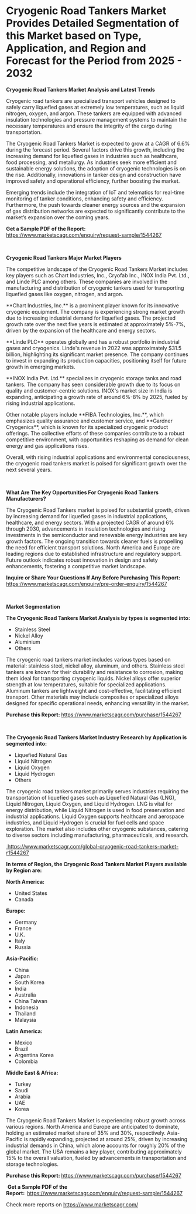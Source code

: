 <p><h1>Cryogenic Road Tankers Market Provides Detailed Segmentation of this Market based on Type, Application, and Region and Forecast for the Period from 2025 - 2032</h1></p><p><strong>Cryogenic Road Tankers Market Analysis and Latest Trends</strong></p>
<p><p>Cryogenic road tankers are specialized transport vehicles designed to safely carry liquefied gases at extremely low temperatures, such as liquid nitrogen, oxygen, and argon. These tankers are equipped with advanced insulation technologies and pressure management systems to maintain the necessary temperatures and ensure the integrity of the cargo during transportation.</p><p>The Cryogenic Road Tankers Market is expected to grow at a CAGR of 6.6% during the forecast period. Several factors drive this growth, including the increasing demand for liquefied gases in industries such as healthcare, food processing, and metallurgy. As industries seek more efficient and sustainable energy solutions, the adoption of cryogenic technologies is on the rise. Additionally, innovations in tanker design and construction have improved safety and operational efficiency, further boosting the market.</p><p>Emerging trends include the integration of IoT and telematics for real-time monitoring of tanker conditions, enhancing safety and efficiency. Furthermore, the push towards cleaner energy sources and the expansion of gas distribution networks are expected to significantly contribute to the market’s expansion over the coming years.</p></p>
<p><strong>Get a Sample PDF of the Report:&nbsp;</strong> <a href="https://www.marketscagr.com/enquiry/request-sample/1544267?utm_campaign=3529&utm_medium=2&utm_source=Github&utm_content=ia&utm_term=08042025&utm_id=cryogenic-road-tankers">https://www.marketscagr.com/enquiry/request-sample/1544267</a></p>
<p>&nbsp;</p>
<p><strong>Cryogenic Road Tankers Major Market Players</strong></p>
<p><p>The competitive landscape of the Cryogenic Road Tankers Market includes key players such as Chart Industries, Inc., Cryofab Inc., INOX India Pvt. Ltd., and Linde PLC among others. These companies are involved in the manufacturing and distribution of cryogenic tankers used for transporting liquefied gases like oxygen, nitrogen, and argon.</p><p>**Chart Industries, Inc.** is a prominent player known for its innovative cryogenic equipment. The company is experiencing strong market growth due to increasing industrial demand for liquefied gases. The projected growth rate over the next five years is estimated at approximately 5%-7%, driven by the expansion of the healthcare and energy sectors.</p><p>**Linde PLC** operates globally and has a robust portfolio in industrial gases and cryogenics. Linde's revenue in 2022 was approximately $31.5 billion, highlighting its significant market presence. The company continues to invest in expanding its production capacities, positioning itself for future growth in emerging markets.</p><p>**INOX India Pvt. Ltd.** specializes in cryogenic storage tanks and road tankers. The company has seen considerable growth due to its focus on quality and customer-centric solutions. INOX's market size in India is expanding, anticipating a growth rate of around 6%-8% by 2025, fueled by rising industrial applications.</p><p>Other notable players include **FIBA Technologies, Inc.**, which emphasizes quality assurance and customer service, and **Gardner Cryogenics**, which is known for its specialized cryogenic product offerings. The collective efforts of these companies contribute to a robust competitive environment, with opportunities reshaping as demand for clean energy and gas applications rises.</p><p>Overall, with rising industrial applications and environmental consciousness, the cryogenic road tankers market is poised for significant growth over the next several years.</p></p>
<p>&nbsp;</p>
<p><strong>What Are The Key Opportunities For Cryogenic Road Tankers Manufacturers?</strong></p>
<p><p>The Cryogenic Road Tankers market is poised for substantial growth, driven by increasing demand for liquefied gases in industrial applications, healthcare, and energy sectors. With a projected CAGR of around 6% through 2030, advancements in insulation technologies and rising investments in the semiconductor and renewable energy industries are key growth factors. The ongoing transition towards cleaner fuels is propelling the need for efficient transport solutions. North America and Europe are leading regions due to established infrastructure and regulatory support. Future outlook indicates robust innovation in design and safety enhancements, fostering a competitive market landscape.</p></p>
<p><strong>Inquire or Share Your Questions If Any Before Purchasing This Report:</strong> <a href="https://www.marketscagr.com/enquiry/pre-order-enquiry/1544267?utm_campaign=3529&utm_medium=2&utm_source=Github&utm_content=ia&utm_term=08042025&utm_id=cryogenic-road-tankers">https://www.marketscagr.com/enquiry/pre-order-enquiry/1544267</a></p>
<p>&nbsp;</p>
<p><strong>Market Segmentation</strong></p>
<p><strong>The Cryogenic Road Tankers Market Analysis by types is segmented into:</strong></p>
<p><ul><li>Stainless Steel</li><li>Nickel Alloy</li><li>Aluminium</li><li>Others</li></ul></p>
<p><p>The cryogenic road tankers market includes various types based on material: stainless steel, nickel alloy, aluminum, and others. Stainless steel tankers are known for their durability and resistance to corrosion, making them ideal for transporting cryogenic liquids. Nickel alloys offer superior strength at low temperatures, suitable for specialized applications. Aluminum tankers are lightweight and cost-effective, facilitating efficient transport. Other materials may include composites or specialized alloys designed for specific operational needs, enhancing versatility in the market.</p></p>
<p><strong>Purchase this Report:&nbsp;</strong><a href="https://www.marketscagr.com/purchase/1544267?utm_campaign=3529&utm_medium=2&utm_source=Github&utm_content=ia&utm_term=08042025&utm_id=cryogenic-road-tankers">https://www.marketscagr.com/purchase/1544267</a></p>
<p>&nbsp;</p>
<p><strong>The Cryogenic Road Tankers Market Industry Research by Application is segmented into:</strong></p>
<p><ul><li>Liquefied Natural Gas</li><li>Liquid Nitrogen</li><li>Liquid Oxygen</li><li>Liquid Hydrogen</li><li>Others</li></ul></p>
<p><p>The cryogenic road tankers market primarily serves industries requiring the transportation of liquefied gases such as Liquefied Natural Gas (LNG), Liquid Nitrogen, Liquid Oxygen, and Liquid Hydrogen. LNG is vital for energy distribution, while Liquid Nitrogen is used in food preservation and industrial applications. Liquid Oxygen supports healthcare and aerospace industries, and Liquid Hydrogen is crucial for fuel cells and space exploration. The market also includes other cryogenic substances, catering to diverse sectors including manufacturing, pharmaceuticals, and research.</p></p>
<p><a href="https://www.marketscagr.com/global-cryogenic-road-tankers-market-r1544267?utm_campaign=3529&utm_medium=2&utm_source=Github&utm_content=ia&utm_term=08042025&utm_id=cryogenic-road-tankers">&nbsp;https://www.marketscagr.com/global-cryogenic-road-tankers-market-r1544267</a></p>
<p><strong>In terms of Region, the Cryogenic Road Tankers Market Players available by Region are:</strong></p>
<p>
    <p> <strong> North America: </strong>
        <ul>
            <li>United States</li>
            <li>Canada</li>
        </ul>
        </p> 
    <p> <strong> Europe: </strong>
        <ul>
            <li>Germany</li>
            <li>France</li>
            <li>U.K.</li>
            <li>Italy</li>
            <li>Russia</li>
        </ul>
        </p> 
    <p> <strong> Asia-Pacific: </strong>
        <ul>
            <li>China</li>
            <li>Japan</li>
            <li>South Korea</li>
            <li>India</li>
            <li>Australia</li>
            <li>China Taiwan</li>
            <li>Indonesia</li>
            <li>Thailand</li>
            <li>Malaysia</li>
        </ul>
        </p> 
    <p> <strong> Latin America: </strong>
        <ul>
            <li>Mexico</li>
            <li>Brazil</li>
            <li>Argentina Korea</li>
            <li>Colombia</li>
        </ul>
        </p> 
    <p> <strong> Middle East & Africa: </strong>
        <ul>
            <li>Turkey</li>
            <li>Saudi</li>
            <li>Arabia</li>
            <li>UAE</li>
            <li>Korea</li>
        </ul>
    </p>
    </p>
<p><p>The Cryogenic Road Tankers Market is experiencing robust growth across various regions. North America and Europe are anticipated to dominate, holding an estimated market share of 35% and 30%, respectively. Asia-Pacific is rapidly expanding, projected at around 25%, driven by increasing industrial demands in China, which alone accounts for roughly 20% of the global market. The USA remains a key player, contributing approximately 15% to the overall valuation, fueled by advancements in transportation and storage technologies.</p></p>
<p><strong>Purchase this Report: </strong><a href="https://www.marketscagr.com/purchase/1544267?utm_campaign=3529&utm_medium=2&utm_source=Github&utm_content=ia&utm_term=08042025&utm_id=cryogenic-road-tankers">https://www.marketscagr.com/purchase/1544267</a></p>
<p>&nbsp;<strong>Get a Sample PDF of the Report:&nbsp;&nbsp;</strong><a href="https://www.marketscagr.com/enquiry/request-sample/1544267?utm_campaign=3529&utm_medium=2&utm_source=Github&utm_content=ia&utm_term=08042025&utm_id=cryogenic-road-tankers">https://www.marketscagr.com/enquiry/request-sample/1544267</a></p>
<p><strong></strong></p>
<p>Check more reports on <a href="https://www.marketscagr.com/?utm_campaign=3529&utm_medium=2&utm_source=Github&utm_content=ia&utm_term=08042025&utm_id=cryogenic-road-tankers">https://www.marketscagr.com/</a></p>